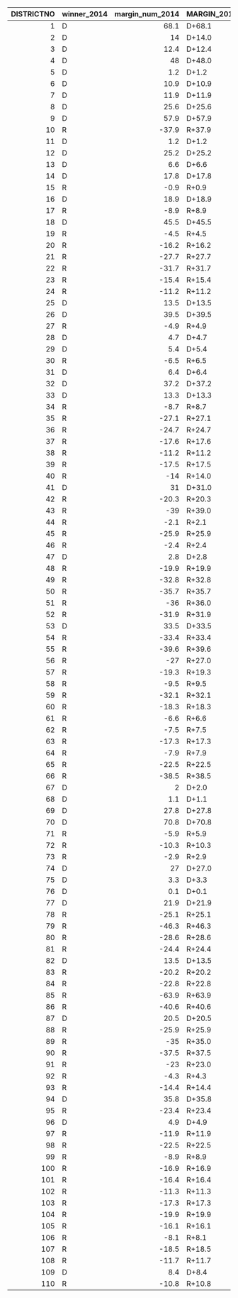 |   DISTRICTNO | winner_2014   |   margin_num_2014 | MARGIN_2014   | winner_2018   |   margin_num_2018 | MARGIN_2018   |   average_margin_num | AVERAGE_MARGIN   |
|-------------:|:--------------|------------------:|:--------------|:--------------|------------------:|:--------------|---------------------:|:-----------------|
|            1 | D             |              68.1 | D+68.1        | D             |              71   | D+71.0        |                69.55 | D+69.5           |
|            2 | D             |              14   | D+14.0        | D             |              23.2 | D+23.2        |                18.6  | D+18.6           |
|            3 | D             |              12.4 | D+12.4        | D             |              42.4 | D+42.4        |                27.4  | D+27.4           |
|            4 | D             |              48   | D+48.0        | D             |              76.2 | D+76.2        |                62.1  | D+62.1           |
|            5 | D             |               1.2 | D+1.2         | D             |              37.4 | D+37.4        |                19.3  | D+19.3           |
|            6 | D             |              10.9 | D+10.9        | D             |              46.3 | D+46.3        |                28.6  | D+28.5           |
|            7 | D             |              11.9 | D+11.9        | D             |              49.7 | D+49.7        |                30.8  | D+30.8           |
|            8 | D             |              25.6 | D+25.6        | D             |              38.8 | D+38.8        |                32.2  | D+32.2           |
|            9 | D             |              57.9 | D+57.9        | D             |              76.8 | D+76.8        |                67.35 | D+67.3           |
|           10 | R             |             -37.9 | R+37.9        | D             |               6.4 | D+6.4         |               -15.75 | R+15.7           |
|           11 | D             |               1.2 | D+1.2         | D             |              20.4 | D+20.4        |                10.8  | D+10.7           |
|           12 | D             |              25.2 | D+25.2        | D             |              37.8 | D+37.8        |                31.5  | D+31.5           |
|           13 | D             |               6.6 | D+6.6         | D             |              18.7 | D+18.7        |                12.65 | D+12.6           |
|           14 | D             |              17.8 | D+17.8        | D             |              31.5 | D+31.5        |                24.65 | D+24.6           |
|           15 | R             |              -0.9 | R+0.9         | D             |              29.8 | D+29.8        |                14.45 | D+14.4           |
|           16 | D             |              18.9 | D+18.9        | D             |              57.7 | D+57.7        |                38.3  | D+38.3           |
|           17 | R             |              -8.9 | R+8.9         | D             |              41.8 | D+41.8        |                16.45 | D+16.4           |
|           18 | D             |              45.5 | D+45.5        | D             |              61.8 | D+61.8        |                53.65 | D+53.6           |
|           19 | R             |              -4.5 | R+4.5         | D             |              34.5 | D+34.5        |                15    | D+15.0           |
|           20 | R             |             -16.2 | R+16.2        | D             |              19.6 | D+19.6        |                 1.7  | D+1.70           |
|           21 | R             |             -27.7 | R+27.7        | D             |              11.4 | D+11.4        |                -8.15 | R+8.14           |
|           22 | R             |             -31.7 | R+31.7        | D             |               6.2 | D+6.2         |               -12.75 | R+12.7           |
|           23 | R             |             -15.4 | R+15.4        | D             |              24.4 | D+24.4        |                 4.5  | D+4.49           |
|           24 | R             |             -11.2 | R+11.2        | D             |              23.7 | D+23.7        |                 6.25 | D+6.25           |
|           25 | D             |              13.5 | D+13.5        | D             |              28.5 | D+28.5        |                21    | D+21.0           |
|           26 | D             |              39.5 | D+39.5        | D             |              43.3 | D+43.3        |                41.4  | D+41.4           |
|           27 | R             |              -4.9 | R+4.9         | D             |               8.1 | D+8.1         |                 1.6  | D+1.59           |
|           28 | D             |               4.7 | D+4.7         | D             |              10   | D+10.0        |                 7.35 | D+7.35           |
|           29 | D             |               5.4 | D+5.4         | D             |               8.7 | D+8.7         |                 7.05 | D+7.05           |
|           30 | R             |              -6.5 | R+6.5         | R             |              -7.8 | R+7.8         |                -7.15 | R+7.15           |
|           31 | D             |               6.4 | D+6.4         | D             |              12.7 | D+12.7        |                 9.55 | D+9.55           |
|           32 | D             |              37.2 | D+37.2        | D             |              57   | D+57.0        |                47.1  | D+47.1           |
|           33 | D             |              13.3 | D+13.3        | D             |              49   | D+49.0        |                31.15 | D+31.1           |
|           34 | R             |              -8.7 | R+8.7         | R             |              -7.5 | R+7.5         |                -8.1  | R+8.1            |
|           35 | R             |             -27.1 | R+27.1        | R             |             -30.9 | R+30.9        |               -29    | R+29.0           |
|           36 | R             |             -24.7 | R+24.7        | R             |             -21.4 | R+21.4        |               -23.05 | R+23.0           |
|           37 | R             |             -17.6 | R+17.6        | R             |             -17.9 | R+17.9        |               -17.75 | R+17.7           |
|           38 | R             |             -11.2 | R+11.2        | D             |               3.9 | D+3.9         |                -3.65 | R+3.64           |
|           39 | R             |             -17.5 | R+17.5        | R             |             -13   | R+13.0        |               -15.25 | R+15.2           |
|           40 | R             |             -14   | R+14.0        | D             |              15   | D+15.0        |                 0.5  | D+0.5            |
|           41 | D             |              31   | D+31.0        | D             |              53   | D+53.0        |                42    | D+42.0           |
|           42 | R             |             -20.3 | R+20.3        | R             |              -2.2 | R+2.2         |               -11.25 | R+11.2           |
|           43 | R             |             -39   | R+39.0        | R             |             -30.3 | R+30.3        |               -34.65 | R+34.6           |
|           44 | R             |              -2.1 | R+2.1         | R             |              -0.7 | R+0.7         |                -1.4  | R+1.4            |
|           45 | R             |             -25.9 | R+25.9        | R             |             -22   | R+22.0        |               -23.95 | R+23.9           |
|           46 | R             |              -2.4 | R+2.4         | D             |               7.4 | D+7.4         |                 2.5  | D+2.5            |
|           47 | D             |               2.8 | D+2.8         | D             |              28   | D+28.0        |                15.4  | D+15.4           |
|           48 | R             |             -19.9 | R+19.9        | D             |               5.8 | D+5.8         |                -7.05 | R+7.04           |
|           49 | R             |             -32.8 | R+32.8        | R             |              -5.2 | R+5.2         |               -19    | R+19.0           |
|           50 | R             |             -35.7 | R+35.7        | R             |             -20.6 | R+20.6        |               -28.15 | R+28.1           |
|           51 | R             |             -36   | R+36.0        | R             |             -13.9 | R+13.9        |               -24.95 | R+24.9           |
|           52 | R             |             -31.9 | R+31.9        | R             |              -9.7 | R+9.7         |               -20.8  | R+20.7           |
|           53 | D             |              33.5 | D+33.5        | D             |              41.6 | D+41.6        |                37.55 | D+37.5           |
|           54 | R             |             -33.4 | R+33.4        | D             |               0.7 | D+0.7         |               -16.35 | R+16.3           |
|           55 | R             |             -39.6 | R+39.6        | R             |              -0.6 | R+0.6         |               -20.1  | R+20.1           |
|           56 | R             |             -27   | R+27.0        | D             |              13.8 | D+13.8        |                -6.6  | R+6.6            |
|           57 | R             |             -19.3 | R+19.3        | D             |               5   | D+5.0         |                -7.15 | R+7.15           |
|           58 | R             |              -9.5 | R+9.5         | D             |               6.6 | D+6.6         |                -1.45 | R+1.45           |
|           59 | R             |             -32.1 | R+32.1        | R             |             -18.4 | R+18.4        |               -25.25 | R+25.2           |
|           60 | R             |             -18.3 | R+18.3        | R             |              -5.1 | R+5.1         |               -11.7  | R+11.7           |
|           61 | R             |              -6.6 | R+6.6         | D             |               9.8 | D+9.8         |                 1.6  | D+1.60           |
|           62 | R             |              -7.5 | R+7.5         | D             |               5.1 | D+5.1         |                -1.2  | R+1.20           |
|           63 | R             |             -17.3 | R+17.3        | R             |             -13.2 | R+13.2        |               -15.25 | R+15.2           |
|           64 | R             |              -7.9 | R+7.9         | R             |              -3.6 | R+3.6         |                -5.75 | R+5.75           |
|           65 | R             |             -22.5 | R+22.5        | R             |             -25.5 | R+25.5        |               -24    | R+24.0           |
|           66 | R             |             -38.5 | R+38.5        | R             |             -24.2 | R+24.2        |               -31.35 | R+31.3           |
|           67 | D             |               2   | D+2.0         | R             |              -3.1 | R+3.1         |                -0.55 | R+0.55           |
|           68 | D             |               1.1 | D+1.1         | D             |               6   | D+6.0         |                 3.55 | D+3.55           |
|           69 | D             |              27.8 | D+27.8        | D             |              26   | D+26.0        |                26.9  | D+26.9           |
|           70 | D             |              70.8 | D+70.8        | D             |              68.5 | D+68.5        |                69.65 | D+69.6           |
|           71 | R             |              -5.9 | R+5.9         | R             |              -7.1 | R+7.1         |                -6.5  | R+6.5            |
|           72 | R             |             -10.3 | R+10.3        | R             |              -2.3 | R+2.3         |                -6.3  | R+6.30           |
|           73 | R             |              -2.9 | R+2.9         | D             |              19.2 | D+19.2        |                 8.15 | D+8.15           |
|           74 | D             |              27   | D+27.0        | D             |              41.6 | D+41.6        |                34.3  | D+34.3           |
|           75 | D             |               3.3 | D+3.3         | D             |              27.3 | D+27.3        |                15.3  | D+15.3           |
|           76 | D             |               0.1 | D+0.1         | D             |               9.6 | D+9.6         |                 4.85 | D+4.85           |
|           77 | D             |              21.9 | D+21.9        | D             |              36.2 | D+36.2        |                29.05 | D+29.0           |
|           78 | R             |             -25.1 | R+25.1        | R             |             -17.1 | R+17.1        |               -21.1  | R+21.1           |
|           79 | R             |             -46.3 | R+46.3        | R             |             -28.1 | R+28.1        |               -37.2  | R+37.2           |
|           80 | R             |             -28.6 | R+28.6        | D             |              10.6 | D+10.6        |                -9    | R+9.0            |
|           81 | R             |             -24.4 | R+24.4        | D             |              10.3 | D+10.3        |                -7.05 | R+7.04           |
|           82 | D             |              13.5 | D+13.5        | D             |              48.2 | D+48.2        |                30.85 | D+30.8           |
|           83 | R             |             -20.2 | R+20.2        | D             |               8.7 | D+8.7         |                -5.75 | R+5.75           |
|           84 | R             |             -22.8 | R+22.8        | D             |               8.8 | D+8.8         |                -7    | R+7.0            |
|           85 | R             |             -63.9 | R+63.9        | R             |             -40.9 | R+40.9        |               -52.4  | R+52.4           |
|           86 | R             |             -40.6 | R+40.6        | R             |              -4.5 | R+4.5         |               -22.55 | R+22.5           |
|           87 | D             |              20.5 | D+20.5        | D             |              28.1 | D+28.1        |                24.3  | D+24.3           |
|           88 | R             |             -25.9 | R+25.9        | R             |              -5.8 | R+5.8         |               -15.85 | R+15.8           |
|           89 | R             |             -35   | R+35.0        | R             |             -25.2 | R+25.2        |               -30.1  | R+30.1           |
|           90 | R             |             -37.5 | R+37.5        | R             |             -17.5 | R+17.5        |               -27.5  | R+27.5           |
|           91 | R             |             -23   | R+23.0        | R             |             -18.3 | R+18.3        |               -20.65 | R+20.6           |
|           92 | R             |              -4.3 | R+4.3         | D             |               1.7 | D+1.7         |                -1.3  | R+1.29           |
|           93 | R             |             -14.4 | R+14.4        | R             |             -15.6 | R+15.6        |               -15    | R+15.0           |
|           94 | D             |              35.8 | D+35.8        | D             |              39.1 | D+39.1        |                37.45 | D+37.4           |
|           95 | R             |             -23.4 | R+23.4        | R             |             -13.5 | R+13.5        |               -18.45 | R+18.4           |
|           96 | D             |               4.9 | D+4.9         | D             |               4.9 | D+4.9         |                 4.9  | D+4.9            |
|           97 | R             |             -11.9 | R+11.9        | R             |             -16   | R+16.0        |               -13.95 | R+13.9           |
|           98 | R             |             -22.5 | R+22.5        | R             |             -24.2 | R+24.2        |               -23.35 | R+23.3           |
|           99 | R             |              -8.9 | R+8.9         | R             |             -18.4 | R+18.4        |               -13.65 | R+13.6           |
|          100 | R             |             -16.9 | R+16.9        | R             |             -21.3 | R+21.3        |               -19.1  | R+19.1           |
|          101 | R             |             -16.4 | R+16.4        | R             |             -20.6 | R+20.6        |               -18.5  | R+18.5           |
|          102 | R             |             -11.3 | R+11.3        | R             |              -8.5 | R+8.5         |                -9.9  | R+9.9            |
|          103 | R             |             -17.3 | R+17.3        | D             |               3.7 | D+3.7         |                -6.8  | R+6.80           |
|          104 | R             |             -19.9 | R+19.9        | R             |             -18.3 | R+18.3        |               -19.1  | R+19.1           |
|          105 | R             |             -16.1 | R+16.1        | R             |             -20.3 | R+20.3        |               -18.2  | R+18.2           |
|          106 | R             |              -8.1 | R+8.1         | R             |             -17.2 | R+17.2        |               -12.65 | R+12.6           |
|          107 | R             |             -18.5 | R+18.5        | R             |             -11.2 | R+11.2        |               -14.85 | R+14.8           |
|          108 | R             |             -11.7 | R+11.7        | R             |             -15.1 | R+15.1        |               -13.4  | R+13.3           |
|          109 | D             |               8.4 | D+8.4         | D             |               7.6 | D+7.6         |                 8    | D+8.0            |
|          110 | R             |             -10.8 | R+10.8        | R             |             -10.7 | R+10.7        |               -10.75 | R+10.7           |